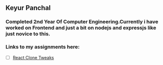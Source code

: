 ## Keyur Panchal

### Completed 2nd Year Of Computer Engineering.Currently i have worked on Frontend and just a bit on nodejs and expressjs like just novice to this.  

### Links to my assignments here:

<!--
Building To Do lists in GitHub Markdown
- [ ] This task is not completed
- [ ] This task is completed
-->

<!-- Add Your assignments as a To Do List -->

<!-- - [ ] [Name of the file](Link to view the code) -->
- [ ] [React Clone Tweaks](#)
